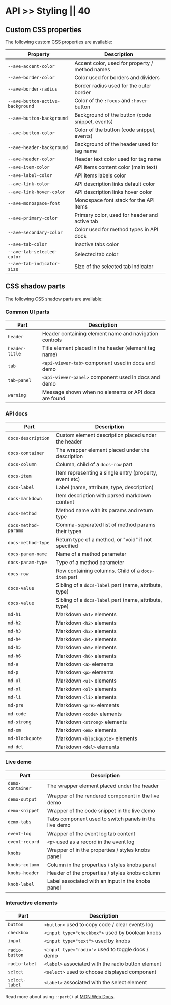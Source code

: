 # API >> Styling || 40

## Custom CSS properties

The following custom CSS properties are available:

| Property                         | Description                                     |
| -------------------------------- | ----------------------------------------------- |
| `--ave-accent-color`             | Accent color, used for property / method names  |
| `--ave-border-color`             | Color used for borders and dividers             |
| `--ave-border-radius`            | Border radius used for the outer border         |
| `--ave-button-active-background` | Color of the `:focus` and `:hover` button       |
| `--ave-button-background`        | Background of the button (code snippet, events) |
| `--ave-button-color`             | Color of the button (code snippet, events)      |
| `--ave-header-background`        | Background of the header used for tag name      |
| `--ave-header-color`             | Header text color used for tag name             |
| `--ave-item-color`               | API items content color (main text)             |
| `--ave-label-color`              | API items labels color                          |
| `--ave-link-color`               | API description links default color             |
| `--ave-link-hover-color`         | API description links hover color               |
| `--ave-monospace-font`           | Monospace font stack for the API items          |
| `--ave-primary-color`            | Primary color, used for header and active tab   |
| `--ave-secondary-color`          | Color used for method types in API docs         |
| `--ave-tab-color`                | Inactive tabs color                             |
| `--ave-tab-selected-color`       | Selected tab color                              |
| `--ave-tab-indicator-size`       | Size of the selected tab indicator              |

## CSS shadow parts

The following CSS shadow parts are available:

### Common UI parts

| Part                     | Description                                             |
| -------------------------| --------------------------------------------------------|
| `header`                 | Header containing element name and navigation controls  |
| `header-title`           | Title element placed in the header (element tag name)   |
| `tab`                    | `<api-viewer-tab>` component used in docs and demo      |
| `tab-panel`              | `<api-viewer-panel>` component used in docs and demo    |
| `warning`                | Message shown when no elements or API docs are found    |

### API docs

| Part                     | Description                                             |
| -------------------------| --------------------------------------------------------|
| `docs-description`       | Custom element description placed under the header      |
| `docs-container`         | The wrapper element placed under the description        |
| `docs-column`            | Column, child of a `docs-row` part                      |
| `docs-item`              | Item representing a single entry (property, event etc)  |
| `docs-label`             | Label (name, attribute, type, description)              |
| `docs-markdown`          | Item description with parsed markdown content           |
| `docs-method`            | Method name with its params and return type             |
| `docs-method-params`     | Comma-separated list of method params their types       |
| `docs-method-type`       | Return type of a method, or "void" if not specified     |
| `docs-param-name`        | Name of a method parameter                              |
| `docs-param-type`        | Type of a method parameter                              |
| `docs-row`               | Row containing columns. Child of a `docs-item` part     |
| `docs-value`             | Sibling of a `docs-label` part (name, attribute, type)  |
| `docs-value`             | Sibling of a `docs-label` part (name, attribute, type)  |
| `md-h1`                  | Markdown `<h1>` elements                                |
| `md-h2`                  | Markdown `<h2>` elements                                |
| `md-h3`                  | Markdown `<h3>` elements                                |
| `md-h4`                  | Markdown `<h4>` elements                                |
| `md-h5`                  | Markdown `<h5>` elements                                |
| `md-h6`                  | Markdown `<h6>` elements                                |
| `md-a`                   | Markdown `<a>` elements                                 |
| `md-p`                   | Markdown `<p>` elements                                 |
| `md-ul`                  | Markdown `<ul>` elements                                |
| `md-ol`                  | Markdown `<ol>` elements                                |
| `md-li`                  | Markdown `<li>` elements                                |
| `md-pre`                 | Markdown `<pre>` elements                               |
| `md-code`                | Markdown `<code>` elements                              |
| `md-strong`              | Markdown `<strong>` elements                            |
| `md-em`                  | Markdown `<em>` elements                                |
| `md-blockquote`          | Markdown `<blockquote>` elements                        |
| `md-del`                 | Markdown `<del>` elements                               |

### Live demo

| Part                     | Description                                             |
| -------------------------| ------------------------------------------------------- |
| `demo-container`         | The wrapper element placed under the header             |
| `demo-output`            | Wrapper of the rendered component in the live demo      |
| `demo-snippet`           | Wrapper of the code snippet in the live demo            |
| `demo-tabs`              | Tabs component used to switch panels in the live demo   |
| `event-log`              | Wrapper of the event log tab content                    |
| `event-record`           | `<p>` used as a record in the event log                 |
| `knobs`                  | Wrapper of in the properties / styles knobs panel       |
| `knobs-column`           | Column in the properties / styles knobs panel           |
| `knobs-header`           | Header of the properties / styles knobs column          |
| `knob-label`             | Label associated with an input in the knobs panel       |

### Interactive elements

| Part                     | Description                                             |
| ------------------------ | ------------------------------------------------------- |
| `button`                 | `<button>` used to copy code / clear events log         |
| `checkbox`               | `<input type="checkbox">` used by boolean knobs         |
| `input`                  | `<input type="text">` used by knobs                     |
| `radio-button`           | `<input type="radio">` used to toggle docs / demo       |
| `radio-label`            | `<label>` associated with the radio button element      |
| `select`                 | `<select>` used to choose displayed component           |
| `select-label`           | `<label>` associated with the select element            |

Read more about using `::part()` at [MDN Web Docs](https://developer.mozilla.org/en-US/docs/Web/CSS/::part).
